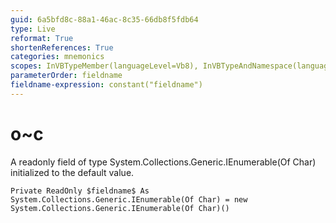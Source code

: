 ```yaml
---
guid: 6a5bfd8c-88a1-46ac-8c35-66db8f5fdb64
type: Live
reformat: True
shortenReferences: True
categories: mnemonics
scopes: InVBTypeMember(languageLevel=Vb8), InVBTypeAndNamespace(languageLevel=Vb8)
parameterOrder: fieldname
fieldname-expression: constant("fieldname")
---
```


# o~c

A readonly field of type System.Collections.Generic.IEnumerable(Of Char) initialized to the default value.

```
Private ReadOnly $fieldname$ As System.Collections.Generic.IEnumerable(Of Char) = new System.Collections.Generic.IEnumerable(Of Char)()
```

